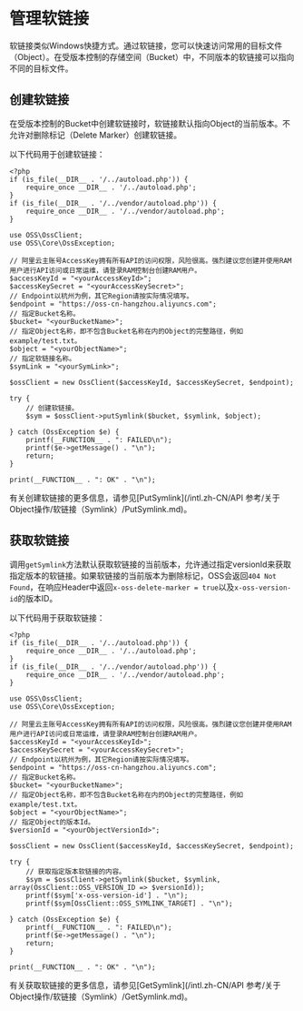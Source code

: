 # 管理软链接

软链接类似Windows快捷方式。通过软链接，您可以快速访问常用的目标文件（Object）。在受版本控制的存储空间（Bucket）中，不同版本的软链接可以指向不同的目标文件。

## 创建软链接

在受版本控制的Bucket中创建软链接时，软链接默认指向Object的当前版本。不允许对删除标记（Delete Marker）创建软链接。

以下代码用于创建软链接：

```
<?php
if (is_file(__DIR__ . '/../autoload.php')) {
    require_once __DIR__ . '/../autoload.php';
}
if (is_file(__DIR__ . '/../vendor/autoload.php')) {
    require_once __DIR__ . '/../vendor/autoload.php';
}

use OSS\OssClient;
use OSS\Core\OssException;

// 阿里云主账号AccessKey拥有所有API的访问权限，风险很高。强烈建议您创建并使用RAM用户进行API访问或日常运维，请登录RAM控制台创建RAM用户。
$accessKeyId = "<yourAccessKeyId>";
$accessKeySecret = "<yourAccessKeySecret>";
// Endpoint以杭州为例，其它Region请按实际情况填写。
$endpoint = "https://oss-cn-hangzhou.aliyuncs.com";
// 指定Bucket名称。
$bucket= "<yourBucketName>";
// 指定Object名称，即不包含Bucket名称在内的Object的完整路径，例如example/test.txt。
$object = "<yourObjectName>";
// 指定软链接名称。
$symLink = "<yourSymLink>";

$ossClient = new OssClient($accessKeyId, $accessKeySecret, $endpoint);

try {
    // 创建软链接。
    $sym = $ossClient->putSymlink($bucket, $symlink, $object);
    
} catch (OssException $e) {
    printf(__FUNCTION__ . ": FAILED\n");
    printf($e->getMessage() . "\n");
    return;
}

print(__FUNCTION__ . ": OK" . "\n");
```

有关创建软链接的更多信息，请参见[PutSymlink](/intl.zh-CN/API 参考/关于Object操作/软链接（Symlink）/PutSymlink.md)。

## 获取软链接

调用`getSymlink`方法默认获取软链接的当前版本，允许通过指定versionId来获取指定版本的软链接。如果软链接的当前版本为删除标记，OSS会返回`404 Not Found`，在响应Header中返回`x-oss-delete-marker = true`以及`x-oss-version-id`的版本ID。

以下代码用于获取软链接：

```
<?php
if (is_file(__DIR__ . '/../autoload.php')) {
    require_once __DIR__ . '/../autoload.php';
}
if (is_file(__DIR__ . '/../vendor/autoload.php')) {
    require_once __DIR__ . '/../vendor/autoload.php';
}

use OSS\OssClient;
use OSS\Core\OssException;

// 阿里云主账号AccessKey拥有所有API的访问权限，风险很高。强烈建议您创建并使用RAM用户进行API访问或日常运维，请登录RAM控制台创建RAM用户。
$accessKeyId = "<yourAccessKeyId>";
$accessKeySecret = "<yourAccessKeySecret>";
// Endpoint以杭州为例，其它Region请按实际情况填写。
$endpoint = "https://oss-cn-hangzhou.aliyuncs.com";
// 指定Bucket名称。
$bucket= "<yourBucketName>";
// 指定Object名称，即不包含Bucket名称在内的Object的完整路径，例如example/test.txt。
$object = "<yourObjectName>";
// 指定Object的版本Id。
$versionId = "<yourObjectVersionId>";

$ossClient = new OssClient($accessKeyId, $accessKeySecret, $endpoint);

try {
    // 获取指定版本软链接的内容。
    $sym = $ossClient->getSymlink($bucket, $symlink, array(OssClient::OSS_VERSION_ID => $versionId));
    printf($sym['x-oss-version-id'] . "\n");
    printf($sym[OssClient::OSS_SYMLINK_TARGET] . "\n");
    
} catch (OssException $e) {
    printf(__FUNCTION__ . ": FAILED\n");
    printf($e->getMessage() . "\n");
    return;
}

print(__FUNCTION__ . ": OK" . "\n");
```

有关获取软链接的更多信息，请参见[GetSymlink](/intl.zh-CN/API 参考/关于Object操作/软链接（Symlink）/GetSymlink.md)。

